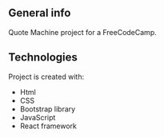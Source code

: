 ## General info
Quote Machine project for a FreeCodeCamp.
	
## Technologies
Project is created with:
* Html
* CSS
* Bootstrap library 
* JavaScript
* React framework
